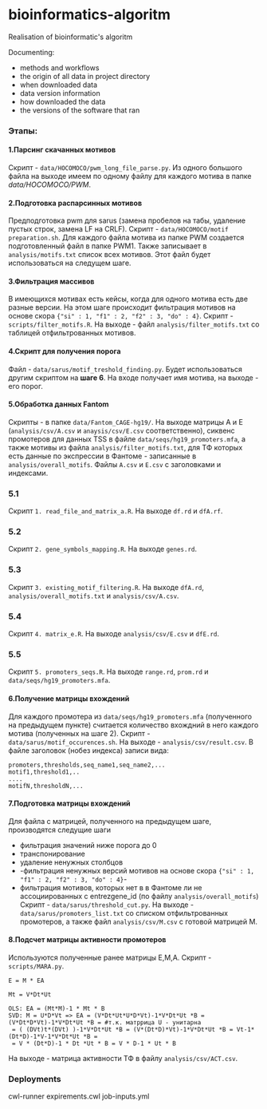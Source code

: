 # bioinformatics-algoritm
Realisation of bioinformatic's algoritm

Documenting:
* methods and workflows
* the origin of all data in project directory
* when downloaded data
* data version information
* how downloaded the data
* the versions of the software that ran

### Этапы:
#### 1.Парсинг скачанных мотивов
Скрипт - `data/HOCOMOCO/pwm_long_file_parse.py`. Из одного большого файла на выходе имеем по одному 
файлу для каждого мотива в папке _data/HOCOMOCO/PWM_.

#### 2.Подготовка распарсинных мотивов
Предподготовка pwm для sarus (замена пробелов на табы, удаление пустых строк, замена LF на CRLF).
Скрипт - `data/HOCOMOCO/motif preparation.sh`.
Для каждого файла мотива из папке PWM создается подготовленный файл в папке PWM1.
Также записывает в `analysis/motifs.txt` список всех мотивов. Этот файл будет использоваться на следущем шаге.

#### 3.Фильтрация массивов
В имеющихся мотивах есть кейсы, когда для одного мотива есть две разные версии. 
На этом шаге происходит фильтрация мотивов  на основе скора `{"si" : 1, "f1" : 2, "f2" : 3, "do" : 4}`.
Скрипт - `scripts/filter_motifs.R`. На выходе - файл `analysis/filter_motifs.txt` со таблицей отфильтрованных мотивов.

#### 4.Скрипт для получения порога
Файл - `data/sarus/motif_treshold_finding.py`. Будет использоваться другим скриптом на **шаге 6**. 
На входе получает имя мотива, на выходе - его порог.

#### 5.Обработка данных Fantom
Скрипты - в папке `data/Fantom_CAGE-hg19/`.
На выходе матрицы A и E (`analysis/csv/A.csv` и `anaysis/csv/E.csv` соответственно), сиквенс промотеров
для данных TSS в файле `data/seqs/hg19_promoters.mfa`, а также мотивы из файла `analysis/filter_motifs.txt`, для ТФ которых есть данные по экспрессии в Фантоме - записанные в `analysis/overall_motifs`.
Файлы `A.csv` и `E.csv` c заголовками и индексами.
### 5.1 
Скрипт `1. read_file_and_matrix_a.R`. На выходе `df.rd`  и `dfA.rf`.

### 5.2
Скрипт `2. gene_symbols_mapping.R`. На выходе `genes.rd`.

### 5.3
Скрипт `3. existing_motif_filtering.R`. На выходе `dfA.rd`, `analysis/overall_motifs.txt` и `analysis/csv/A.csv`.

### 5.4
Скрипт `4. matrix_e.R`. На выходе `analysis/csv/E.csv` и `dfE.rd`.

### 5.5
Скрипт `5. promoters_seqs.R`. На выходе `range.rd`, `prom.rd` и `data/seqs/hg19_promoters.mfa`.

#### 6.Получение матрицы вхождений
Для каждого промотера из `data/seqs/hg19_promoters.mfa` (полученного на предыдущем пункте) считается 
количество вхождний в него каждого мотива (полученных на шаге 2).
Скрипт - `data/sarus/motif_occurences.sh`. На выходе - `analysis/csv/result.csv`.
В файле заголовок (нобез индекса) записи вида:
```
promoters,thresholds,seq_name1,seq_name2,...
motif1,threshold1,..
....
motifN,thresholdN,...
```


#### 7.Подготовка матрицы вхождений
Для файла с матрицей, полученного на предыдущем шаге, производятся следущие шаги
* фильтрация значений ниже порога до 0
* транспонирование
* удаление ненужных столбцов
* -фильтрация ненужных версий мотивов на основе скора `{"si" : 1, "f1" : 2, "f2" : 3, "do" : 4}`-
* фильтрация мотивов, которых нет в в Фантоме ли не ассоциированных с entrezgene_id (по файлу `analysis/overall_motifs`)
Скрипт - `data/sarus/threshold_cut.py`. 
На выходе - `data/sarus/promoters_list.txt` со списком отфильтрованных промотеров,
а также файл `analysis/csv/M.csv` с готовой матрицей М.

#### 8.Подсчет матрицы активности промотеров
Используются полученные ранее матрицы E,M,A. Скрипт - `scripts/MARA.py`.
```
E = M * EA

Mt = V*Dt*Ut

OLS: EA = (Mt*M)-1 * Mt * B
SVD: M = U*D*Vt => EA = (V*Dt*Ut*U*D*Vt)-1*V*Dt*Ut *B = (V*Dt*D*Vt)-1*V*Dt*Ut *B = #т.к. матррица U - унитарна
 = ( (DVt)t*(DVt) )-1*V*Dt*Ut *B = (V*(Dt*D)*Vt)-1*V*Dt*Ut *B = Vt-1*(Dt*D)-1*V-1*V*Dt*Ut *B =
 = V * (Dt*D)-1 * Dt *Ut * B = V * D-1 * Ut * B
```
На выходе - матрица активности ТФ в файлу `analysis/csv/ACT.csv`.

### Deployments
cwl-runner expirements.cwl job-inputs.yml
